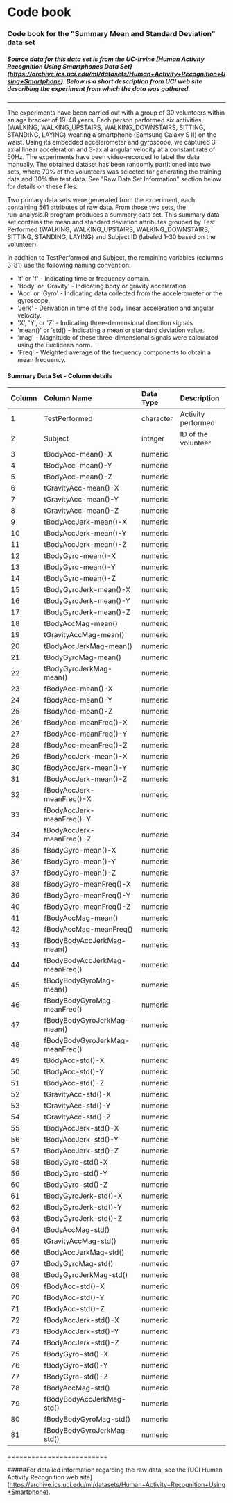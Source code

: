 # Code book 

### Code book for the "Summary Mean and Standard Deviation" data set 

##### Source data for this data set is from the UC-Irvine [Human Activity Recognition Using Smartphones Data Set] (https://archive.ics.uci.edu/ml/datasets/Human+Activity+Recognition+Using+Smartphone). Below is a short description from UCI web site describing the experiment from which the data was gathered.
---

The experiments have been carried out with a group of 30 volunteers within an
age bracket of 19-48 years. Each person performed six activities (WALKING,
WALKING_UPSTAIRS, WALKING_DOWNSTAIRS, SITTING, STANDING, LAYING) wearing a
smartphone (Samsung Galaxy S II) on the waist. Using its embedded accelerometer
and gyroscope, we captured 3-axial linear acceleration and 3-axial angular
velocity at a constant rate of 50Hz. The experiments have been video-recorded to
label the data manually. The obtained dataset has been randomly partitioned into
two sets, where 70% of the volunteers was selected for generating the training
data and 30% the test data. See "Raw Data Set Information" section below for details 
on these files.

Two primary data sets were generated from the experiment, each containing 561 attributes of raw data. From those two sets, the run_analysis.R program produces a summary data set. This summary data set contains the mean and standard deviation attributes grouped by Test Performed (WALKING, WALKING_UPSTAIRS, WALKING_DOWNSTAIRS, SITTING, STANDING, LAYING) and
Subject ID (labeled 1-30 based on the volunteer).

In addition to TestPerformed and Subject, the remaining variables (columns 3-81) use the following naming convention:

* 't' or 'f' - Indicating time or frequency domain.
* 'Body' or 'Gravity' - Indicating body or gravity acceleration.
* 'Acc' or 'Gyro' - Indicating data collected from the accelerometer or the gyroscope.
* 'Jerk' - Derivation in time of the body linear acceleration and angular velocity. 
* 'X', 'Y', or 'Z' - Indicating three-demensional direction signals.
* 'mean()' or 'std() - Indicating a mean or standard deviation value.
* 'mag' - Magnitude of these three-dimensional signals were calculated using the Euclidean norm.
* 'Freq' - Weighted average of the frequency components to obtain a mean frequency.

#### Summary Data Set - Column details 

|Column|Column Name|Data Type|Description|
|---|:----|:---|:-----|
|1 |TestPerformed|character   |Activity performed|
|2 |Subject|integer |ID of the volunteer|
|3 |tBodyAcc-mean()-X|numeric ||
|4 |tBodyAcc-mean()-Y|numeric||
|5 |tBodyAcc-mean()-Z|numeric||
|6 |tGravityAcc-mean()-X|numeric||
|7 |tGravityAcc-mean()-Y|numeric||
|8 |tGravityAcc-mean()-Z|numeric||
|9 |tBodyAccJerk-mean()-X|numeric||
|10 |tBodyAccJerk-mean()-Y|numeric||
|11 |tBodyAccJerk-mean()-Z|numeric||
|12 |tBodyGyro-mean()-X|numeric||
|13 |tBodyGyro-mean()-Y|numeric||
|14 |tBodyGyro-mean()-Z|numeric||
|15 |tBodyGyroJerk-mean()-X|numeric||
|16 |tBodyGyroJerk-mean()-Y|numeric||
|17 |tBodyGyroJerk-mean()-Z|numeric||
|18 |tBodyAccMag-mean()|numeric||
|19 |tGravityAccMag-mean()|numeric||
|20 |tBodyAccJerkMag-mean()|numeric||
|21 |tBodyGyroMag-mean()|numeric||
|22 |tBodyGyroJerkMag-mean()|numeric||
|23 |fBodyAcc-mean()-X|numeric||
|24 |fBodyAcc-mean()-Y|numeric||
|25 |fBodyAcc-mean()-Z|numeric||
|26 |fBodyAcc-meanFreq()-X|numeric||
|27 |fBodyAcc-meanFreq()-Y|numeric||
|28 |fBodyAcc-meanFreq()-Z|numeric||
|29 |fBodyAccJerk-mean()-X|numeric||
|30 |fBodyAccJerk-mean()-Y|numeric||
|31 |fBodyAccJerk-mean()-Z|numeric||
|32 |fBodyAccJerk-meanFreq()-X|numeric||
|33 |fBodyAccJerk-meanFreq()-Y|numeric||
|34 |fBodyAccJerk-meanFreq()-Z|numeric||
|35 |fBodyGyro-mean()-X|numeric||
|36 |fBodyGyro-mean()-Y|numeric||
|37 |fBodyGyro-mean()-Z|numeric||
|38 |fBodyGyro-meanFreq()-X|numeric||
|39 |fBodyGyro-meanFreq()-Y|numeric||
|40 |fBodyGyro-meanFreq()-Z|numeric||
|41 |fBodyAccMag-mean()|numeric||
|42 |fBodyAccMag-meanFreq()|numeric||
|43 |fBodyBodyAccJerkMag-mean()|numeric||
|44 |fBodyBodyAccJerkMag-meanFreq()|numeric||
|45 |fBodyBodyGyroMag-mean()|numeric||
|46 |fBodyBodyGyroMag-meanFreq()|numeric||
|47 |fBodyBodyGyroJerkMag-mean()|numeric||
|48 |fBodyBodyGyroJerkMag-meanFreq()|numeric||
|49 |tBodyAcc-std()-X|numeric||
|50 |tBodyAcc-std()-Y|numeric||
|51 |tBodyAcc-std()-Z|numeric||
|52 |tGravityAcc-std()-X|numeric||
|53 |tGravityAcc-std()-Y|numeric||
|54 |tGravityAcc-std()-Z|numeric||
|55 |tBodyAccJerk-std()-X|numeric||
|56 |tBodyAccJerk-std()-Y|numeric||
|57 |tBodyAccJerk-std()-Z|numeric||
|58 |tBodyGyro-std()-X|numeric||
|59 |tBodyGyro-std()-Y|numeric||
|60 |tBodyGyro-std()-Z|numeric||
|61 |tBodyGyroJerk-std()-X|numeric||
|62 |tBodyGyroJerk-std()-Y|numeric||
|63 |tBodyGyroJerk-std()-Z|numeric||
|64 |tBodyAccMag-std()|numeric||
|65 |tGravityAccMag-std()|numeric||
|66 |tBodyAccJerkMag-std()|numeric||
|67 |tBodyGyroMag-std()|numeric||
|68 |tBodyGyroJerkMag-std()|numeric||
|69 |fBodyAcc-std()-X|numeric||
|70 |fBodyAcc-std()-Y|numeric||
|71 |fBodyAcc-std()-Z|numeric||
|72 |fBodyAccJerk-std()-X|numeric||
|73 |fBodyAccJerk-std()-Y|numeric||
|74 |fBodyAccJerk-std()-Z|numeric||
|75 |fBodyGyro-std()-X|numeric||
|76 |fBodyGyro-std()-Y|numeric||
|77 |fBodyGyro-std()-Z|numeric||
|78 |fBodyAccMag-std()|numeric||
|79 |fBodyBodyAccJerkMag-std()|numeric||
|80 |fBodyBodyGyroMag-std()|numeric||
|81 |fBodyBodyGyroJerkMag-std()|numeric||

=========================

#####For detailed information regarding the raw data, see the [UCI Human Activity Recognition web site] (https://archive.ics.uci.edu/ml/datasets/Human+Activity+Recognition+Using+Smartphone).
